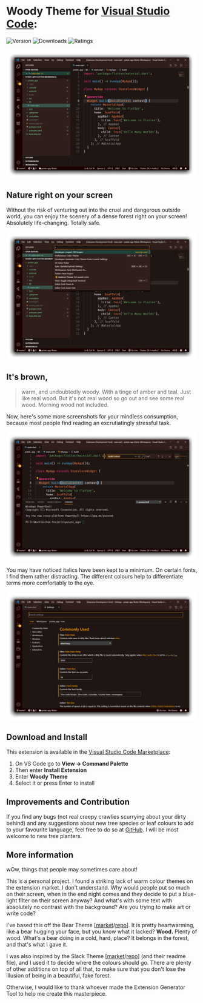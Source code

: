 # Woody Theme for [Visual Studio Code](https://marketplace.visualstudio.com/items?itemName=seahyx.woody-theme "Link to marketplace"):

![Version](https://vsmarketplacebadges.dev/version-short/seahyx.woody-theme.svg "Version") ![Downloads](https://vsmarketplacebadges.dev/downloads-short/seahyx.woody-theme.svg "Downloads") ![Ratings](https://vsmarketplacebadges.dev/rating-short/seahyx.woody-theme.svg "Ratings")

![This text is supposed to be an image of the theme in action. If you can't see this image, you should probably call your ISP and unsubscribe for them, and just go out hiking instead. A better life choice.](/img/img-1.png "Normal coding conditions")

## Nature right on your screen

Without the risk of venturing out into the cruel and dangerous outside world, you can enjoy the scenery of a dense forest right on your screen! Absolutely life-changing. Totally safe.

![This text is supposed to be the second image of the theme in action. Plant trees in VSCode and you'll achieve the same effect. Honest.](/img/img-2.png "With the command palette open")

## It's brown,

> warm, and undoubtedly woody. With a tinge of amber and teal. Just like real wood. But it's not real wood so go out and see some real wood. Morning wood not included.

Now, here's some more screenshots for your mindless consumption, because most people find reading an excrutiatingly stressful task.

![Frankly, your internet sucks.](/img/img-3.png "The Find/Replace and Terminal panel")

You may have noticed italics have been kept to a minimum. On certain fonts, I find them rather distracting. The different colours help to differentiate terms more comfortably to the eye.

![Or you just happened to get the short end of the stick of internet bandwidth. I think some guy working in your ISP probably was like, 'I don't like this IP address, let's just give it half a wire of bandwidth.' and laughed about it.](/img/img-4.png "The settings page")

## Download and Install

This extension is available in the [Visual Studio Code Marketplace](https://marketplace.visualstudio.com/items?itemName=seahyx.woody-theme "Link to marketplace"):

1. On VS Code go to **View -> Command Palette**
2. Then enter **Install Extension**
3. Enter **Woody Theme**
4. Select it or press Enter to install

## Improvements and Contribution

If you find any bugs (not real creepy crawlies scurrying about your dirty behind) and any suggestions about new tree species or leaf colours to add to your favourite language, feel free to do so at [GitHub](https://github.com/seahyx/Woody-Theme). I will be most welcome to new tree planters.

## More information

wOw, things that people may sometimes care about!

This is a personal project. I found a striking lack of warm colour themes on the extension market. I don't understand. Why would people put so much on their screen, when in the end night comes and they decide to put a blue-light filter on their screen anyway? And what's with some text with absolutely no contrast with the background? Are you trying to make art or write code?

I've based this off the Bear Theme [[market](https://marketplace.visualstudio.com/items?itemName=felipe-mendes.slack-theme "Visual Studio Code Marketplace")/[repo](https://github.com/slack-theme/visual-studio-code "GitHub Repository")]. It is pretty heartwarming, like a bear hugging your face, but you know what it lacked? **Wood.** Plenty of wood. What's a bear doing in a cold, hard, place? It belongs in the forest, and that's what I gave it.

I was also inspired by the Slack Theme [[market](https://marketplace.visualstudio.com/items?itemName=dahong.theme-bear "Visual Studio Code Marketplace")/[repo](https://github.com/shaodahong/theme-bear "GitHub Repository")] (and their readme file), and I used it to decide where the colours should go. There are plenty of other additions on top of all that, to make sure that you don't lose the illusion of being in a beautiful, fake forest.

Otherwise, I would like to thank whoever made the Extension Generator Tool to help me create this masterpiece.
